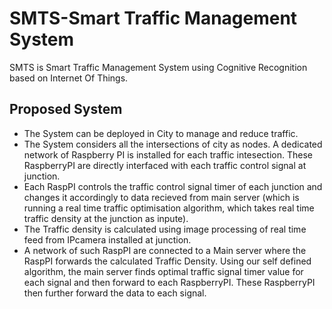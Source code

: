 # SMTS-Smart Traffic Management System

SMTS is Smart Traffic Management System using Cognitive Recognition based on Internet Of Things.
## Proposed System
* The System can be deployed in City to manage and reduce traffic.
* The System considers all the intersections of city as nodes. A dedicated network of Raspberry PI is installed for each traffic intesection. These RaspberryPI are directly interfaced with each traffic control signal at junction.
* Each RaspPI controls the traffic control signal timer of each junction and changes it accordingly to data recieved from main server (which is running a real time traffic optimisation algorithm, which takes real time traffic density at the   junction as inpute).
* The Traffic density is calculated using image processing of real time feed from IPcamera installed at junction.
* A network of such RaspPI are connected to a Main server where the RaspPI forwards the calculated Traffic Density. Using our self defined algorithm, the main server finds optimal traffic signal timer value for each signal and then forward to each RaspberryPI. These RaspberryPI then further forward the data to each signal.






